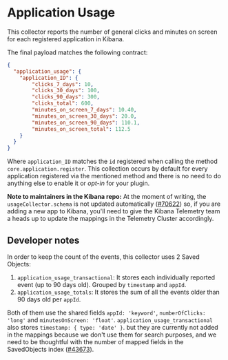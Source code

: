 # Application Usage

This collector reports the number of general clicks and minutes on screen for each registered application in Kibana.

The final payload matches the following contract:

```JSON
{
  "application_usage": {
    "application_ID": {
        "clicks_7_days": 10,
        "clicks_30_days": 100,
        "clicks_90_days": 300,
        "clicks_total": 600,
        "minutes_on_screen_7_days": 10.40,
        "minutes_on_screen_30_days": 20.0,
        "minutes_on_screen_90_days": 110.1,
        "minutes_on_screen_total": 112.5
    }
  }
}
```

Where `application_ID` matches the `id` registered when calling the method `core.application.register`.
This collection occurs by default for every application registered via the mentioned method and there is no need to do anything else to enable it or _opt-in_ for your plugin.

**Note to maintainers in the Kibana repo:** At the moment of writing, the `usageCollector.schema` is not updated automatically ([#70622](https://github.com/elastic/kibana/issues/70622)) so, if you are adding a new app to Kibana, you'll need to give the Kibana Telemetry team a heads up to update the mappings in the Telemetry Cluster accordingly.

## Developer notes

In order to keep the count of the events, this collector uses 2 Saved Objects:

1. `application_usage_transactional`: It stores each individually reported event (up to 90 days old). Grouped by `timestamp` and `appId`.
2. `application_usage_totals`: It stores the sum of all the events older than 90 days old per `appId`.

Both of them use the shared fields `appId: 'keyword'`, `numberOfClicks: 'long'` and `minutesOnScreen: 'float'`. `application_usage_transactional` also stores `timestamp: { type: 'date' }`.
but they are currently not added in the mappings because we don't use them for search purposes, and we need to be thoughtful with the number of mapped fields in the SavedObjects index ([#43673](https://github.com/elastic/kibana/issues/43673)).
